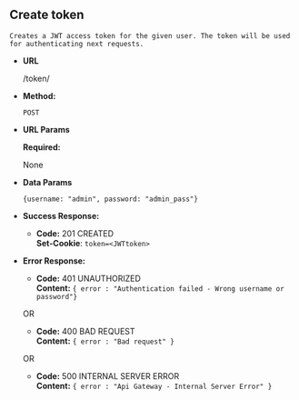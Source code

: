 **Create token**
----
    Creates a JWT access token for the given user. The token will be used 
    for authenticating next requests.
* **URL**

  /token/

* **Method:**

  `POST`
  
*  **URL Params**

   **Required:**
 
   None
   

* **Data Params**

   `{username: "admin", password: "admin_pass"}`
   
* **Success Response:**

  * **Code:** 201 CREATED <br />
    **Set-Cookie**: `token=<JWTtoken>`
 
* **Error Response:**

  * **Code:** 401 UNAUTHORIZED <br />
    **Content:** `{ error : "Authentication failed - Wrong username or password"}`

  OR

  * **Code:** 400 BAD REQUEST <br />
    **Content:** `{ error : "Bad request" }`
    
  OR

  * **Code:** 500 INTERNAL SERVER ERROR <br />
    **Content:** `{ error : "Api Gateway - Internal Server Error" }`